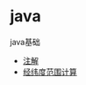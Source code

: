 # java
java基础
- [注解](https://github.com/zzchong/java/blob/master/%E6%B3%A8%E8%A7%A3.md "注解")
- [经纬度范围计算](https://github.com/zzchong/java/blob/master/%E7%BB%8F%E7%BA%AC%E5%BA%A6%E8%8C%83%E5%9B%B4%E8%AE%A1%E7%AE%97.md,"经纬度范围计算")
